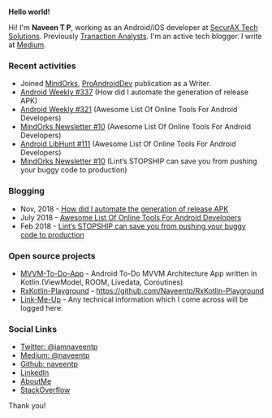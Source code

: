 **Hello world!**

Hi! I'm **Naveen T P**, working as an Android/iOS developer at [SecurAX Tech Solutions](http://www.securax.com/). Previously [Tranaction Analysts](http://transactionanalysts.com/). I'm an active tech blogger. I write at [Medium](https://medium.com/@naveentp).

### Recent activities
- Joined [MindOrks](https://medium.com/mindorks/about), [ProAndroidDev](https://proandroiddev.com/about) publication as a Writer.
- [Android Weekly #337](http://androidweekly.net/issues/issue-337) (How did I automate the generation of release APK)
- [Android Weekly #321](http://androidweekly.net/issues/issue-321) (Awesome List Of Online Tools For Android Developers)
- [MindOrks Newsletter #10](https://mindorks.com/newsletter/edition/10) (Awesome List Of Online Tools For Android Developers)
- [Android LibHunt #111](https://android.libhunt.com/newsletter/111) (Awesome List Of Online Tools For Android Developers)
- [MindOrks Newsletter #10](https://mindorks.com/newsletter/edition/4) (Lint’s STOPSHIP can save you from pushing your buggy code to production)

### Blogging
- Nov, 2018 - [How did I automate the generation of release APK](https://medium.com/mindorks/how-did-i-automate-the-generation-of-release-apk-3e42b6540a4a)
- July 2018 - [Awesome List Of Online Tools For Android Developers](https://proandroiddev.com/awesome-list-of-online-tools-for-android-developers-f40af8f46299)
- Feb 2018 - [Lint’s STOPSHIP can save you from pushing your buggy code to production](https://medium.com/@naveentp/lints-stopship-can-save-you-from-pushing-your-buggy-code-to-production-4fa0db40d9b1)


### Open source projects
- [MVVM-To-Do-App](https://github.com/Naveentp/MVVM-To-Do-App) - Android To-Do MVVM Architecture App written in Kotlin.(ViewModel, ROOM, Livedata, Coroutines)
- [RxKotlin-Playground](https://github.com/Naveentp/RxKotlin-Playground) - https://github.com/Naveentp/RxKotlin-Playground
- [Link-Me-Up](https://github.com/Naveentp/Link-Me-Up) - Any technical information which I come across will be logged here.

### Social Links
- [Twitter: @iamnaveentp](https://twitter.com/iamnaveentp)
- [Medium: @naveentp](https://medium.com/@naveentp)
- [Github: naveentp](https://github.com/naveentp)
- [LinkedIn](https://www.linkedin.com/in/naveen-t-p-03130493/)
- [AboutMe](https://about.me/naveentp)
- [StackOverflow](https://stackoverflow.com/users/5629056/naveen-t-p)


Thank you!
